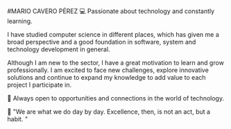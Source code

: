 #MARIO CAVERO PÉREZ
💻 Passionate about technology and constantly learning. 

I have studied computer science in different places, which has given me a broad perspective and a good foundation
in software, system and technology development in general.

Although I am new to the sector, I have a great motivation to learn and grow professionally. I am excited to face
new challenges, explore innovative solutions and continue to expand my knowledge to add value to each project I participate in.

🚀 Always open to opportunities and connections in the world of technology. 

🧠 "We are what we do day by day. Excellence, then, is not an act, but a habit. "
